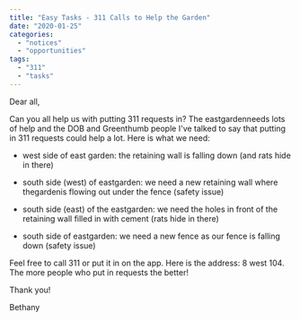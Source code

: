 ```yaml
---
title: "Easy Tasks - 311 Calls to Help the Garden"
date: "2020-01-25"
categories: 
  - "notices"
  - "opportunities"
tags: 
  - "311"
  - "tasks"
---
```


Dear all,

Can you all help us with putting 311 requests in? The eastgardenneeds lots of help and the DOB and Greenthumb people I've talked to say that putting in 311 requests could help a lot. Here is what we need:

- west side of east garden: the retaining wall is falling down (and rats hide in there)

- south side (west) of eastgarden: we need a new retaining wall where thegardenis flowing out under the fence (safety issue)

- south side (east) of the eastgarden: we need the holes in front of the retaining wall filled in with cement (rats hide in there)

- south side of eastgarden: we need a new fence as our fence is falling down (safety issue)

Feel free to call 311 or put it in on the app. Here is the address: 8 west 104. The more people who put in requests the better!

Thank you!

Bethany
